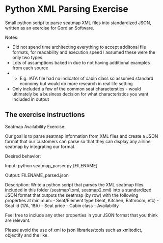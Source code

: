 # Python XML Parsing Exercise
Small python script to parse seatmap XML files into standardized JSON, written as an exercise for Gordian Software. 

Notes:
- Did not spend time architecting everything to accept additonal file formats, for readability and execution speed I assumed these were the only two types. 
- Lots of assumptions baked in due to not having additional examples from each source 
- - E.g. IATA file had no indicator of cabin class so assumed standard economy but would do more research in real life setting
- Only included a few of the common seat characterstics - would ultimately be a business decision for what characteristics you want included in output


## The exercise instructions

Seatmap Availability Exercise:

Our goal is to parse seatmap information from XML files and create a JSON format that our customers can parse so that they can display any airline seatmap by integrating our format.

Desired behavior: 

Input: python seatmap_parser.py [FILENAME]

Output: FILENAME_parsed.json

Description:
Write a python script that parses the XML seatmap files included in this folder (seatmap1.xml, seatmap2.xml) into a standardized JSON format that outputs the seatmap (by row) with the following properties at minimum:
	- Seat/Element type (Seat, Kitchen, Bathroom, etc)
	- Seat id (17A, 18A)
	- Seat price
	- Cabin class
	- Availability

Feel free to include any other properties in your JSON format that you think are relevant.

Please avoid the use of xml to json libraries/tools such as xmltodict, objectify and the like.



